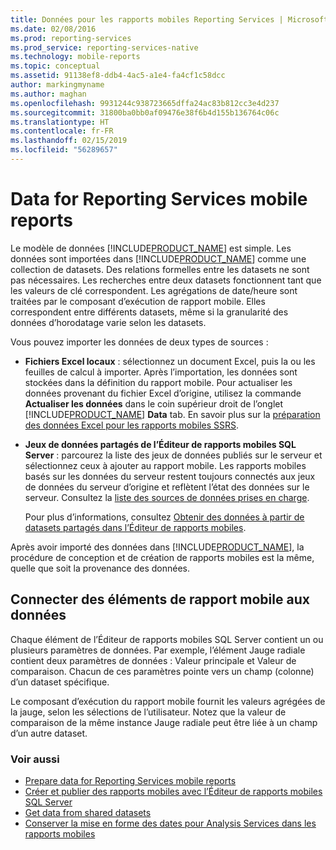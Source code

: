 ```yaml
---
title: Données pour les rapports mobiles Reporting Services | Microsoft Docs
ms.date: 02/08/2016
ms.prod: reporting-services
ms.prod_service: reporting-services-native
ms.technology: mobile-reports
ms.topic: conceptual
ms.assetid: 91138ef8-ddb4-4ac5-a1e4-fa4cf1c58dcc
author: markingmyname
ms.author: maghan
ms.openlocfilehash: 9931244c938723665dffa24ac83b812cc3e4d237
ms.sourcegitcommit: 31800ba0bb0af09476e38f6b4d155b136764c06c
ms.translationtype: HT
ms.contentlocale: fr-FR
ms.lasthandoff: 02/15/2019
ms.locfileid: "56289657"
---
```

# <a name="data-for-reporting-services-mobile-reports"></a>Data for Reporting Services mobile reports
Le modèle de données [!INCLUDE[PRODUCT_NAME](../../includes/ss-mobilereptpub-long.md)] est simple. Les données sont importées dans [!INCLUDE[PRODUCT_NAME](../../includes/ss-mobilereptpub-short.md)] comme une collection de datasets. Des relations formelles entre les datasets ne sont pas nécessaires. Les recherches entre deux datasets fonctionnent tant que les valeurs de clé correspondent. Les agrégations de date/heure sont traitées par le composant d’exécution de rapport mobile. Elles correspondent entre différents datasets, même si la granularité des données d’horodatage varie selon les datasets.   
  
Vous pouvez importer les données de deux types de sources :   
  
* **Fichiers Excel locaux** : sélectionnez un document Excel, puis la ou les feuilles de calcul à importer. Après l’importation, les données sont stockées dans la définition du rapport mobile. Pour actualiser les données provenant du fichier Excel d’origine, utilisez la commande **Actualiser les données** dans le coin supérieur droit de l’onglet [!INCLUDE[PRODUCT_NAME](../../includes/ss-mobilereptpub-short.md)] **Data** tab. En savoir plus sur la [préparation des données Excel pour les rapports mobiles SSRS](../../reporting-services/mobile-reports/prepare-excel-data-for-reporting-services-mobile-reports.md).  
  
* **Jeux de données partagés de l’Éditeur de rapports mobiles SQL Server** : parcourez la liste des jeux de données publiés sur le serveur et sélectionnez ceux à ajouter au rapport mobile. Les rapports mobiles basés sur les données du serveur restent toujours connectés aux jeux de données du serveur d’origine et reflètent l’état des données sur le serveur. Consultez la [liste des sources de données prises en charge](../report-data/data-sources-supported-by-reporting-services-ssrs.md).   
  
  Pour plus d’informations, consultez [Obtenir des données à partir de datasets partagés dans l’Éditeur de rapports mobiles](../../reporting-services/mobile-reports/get-data-from-shared-datasets-in-reporting-services-mobile-reports.md).  
  
Après avoir importé des données dans [!INCLUDE[PRODUCT_NAME](../../includes/ss-mobilereptpub-short.md)], la procédure de conception et de création de rapports mobiles est la même, quelle que soit la provenance des données.   
  
## <a name="connect-mobile-report-elements-to-data"></a>Connecter des éléments de rapport mobile aux données ##  
  
Chaque élément de l’Éditeur de rapports mobiles SQL Server contient un ou plusieurs paramètres de données. Par exemple, l’élément Jauge radiale contient deux paramètres de données : Valeur principale et Valeur de comparaison. Chacun de ces paramètres pointe vers un champ (colonne) d’un dataset spécifique.   
  
Le composant d’exécution du rapport mobile fournit les valeurs agrégées de la jauge, selon les sélections de l’utilisateur. Notez que la valeur de comparaison de la même instance Jauge radiale peut être liée à un champ d’un autre dataset.   
  
### <a name="see-also"></a>Voir aussi  
-  [Prepare data for Reporting Services mobile reports](../../reporting-services/mobile-reports/prepare-data-for-reporting-services-mobile-reports.md)
- [Créer et publier des rapports mobiles avec l’Éditeur de rapports mobiles SQL Server](../../reporting-services/mobile-reports/create-mobile-reports-with-sql-server-mobile-report-publisher.md)  
- [Get data from shared datasets](../../reporting-services/mobile-reports/get-data-from-shared-datasets-in-reporting-services-mobile-reports.md)
- [Conserver la mise en forme des dates pour Analysis Services dans les rapports mobiles](../../reporting-services/mobile-reports/retain-date-formatting-for-analysis-services-in-mobile-reports.md) 
  
  

